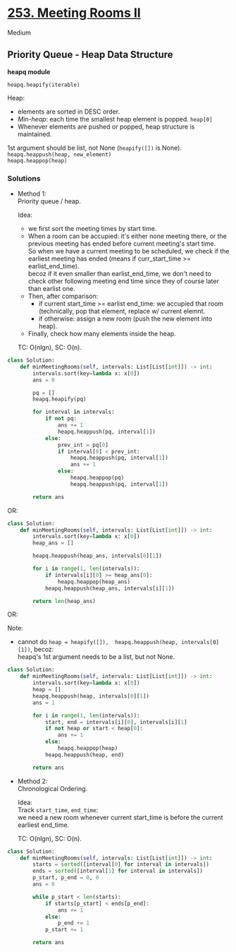 # [253. Meeting Rooms II](https://leetcode.com/problems/meeting-rooms-ii/description/?envType=problem-list-v2&envId=arhliijc)

Medium

## Priority Queue - Heap Data Structure

**heapq module**

`heapq.heapify(iterable)`

Heap:
- elements are sorted in DESC order.
- *Min-heap*: each time the smallest heap element is popped. `heap[0]`
- Whenever elements are pushed or popped, heap structure is maintained.

1st argument should be list, not None (`heapify([])` is None).
`heapq.heappush(heap, new_element)`\
`heapq.heappop(heap)`

### Solutions
- Method 1:\
  Priority queue / heap.
  
  Idea: 
  - we first sort the meeting times by start time.
  - When a room can be accupied: it's either none meeting there, or the previous meeting has ended before current meeting's start time.\
    So when we have a current meeting to be scheduled, we check if the earliest meeting has ended (means if curr_start_time >= earlist_end_time).\
    becoz if it even smaller than earlist_end_time, we don't need to check other following meeting end time since they of course later than earlist one.
  - Then, after comparison:
    -  if current start_time >= earlist end_time: we accupied that room (technically, pop that element, replace w/ current elemnt.
    -  if otherwise: assign a new room (push the new element into heap).
  -  Finally, check how many elements inside the heap.
    
   TC: O(nlgn), SC: O(n).

```python
class Solution:
    def minMeetingRooms(self, intervals: List[List[int]]) -> int:
        intervals.sort(key=lambda x: x[0])
        ans = 0

        pq = []
        heapq.heapify(pq)

        for interval in intervals:
            if not pq:
                ans += 1
                heapq.heappush(pq, interval[1])
            else:
                prev_int = pq[0]
                if interval[0] < prev_int:
                    heapq.heappush(pq, interval[1])
                    ans += 1
                else:
                    heapq.heappop(pq)
                    heapq.heappush(pq, interval[1])

        return ans
```

OR:

  
```python
class Solution:
    def minMeetingRooms(self, intervals: List[List[int]]) -> int:
        intervals.sort(key=lambda x: x[0])
        heap_ans = []

        heapq.heappush(heap_ans, intervals[0][1])

        for i in range(1, len(intervals)):
            if intervals[i][0] >= heap_ans[0]:
                heapq.heappop(heap_ans)
            heapq.heappush(heap_ans, intervals[i][1])

        return len(heap_ans)
```

OR:

Note:
- cannot do `heap = heapify([]), 
        heapq.heappush(heap, intervals[0][1])`, becoz:\
  heapq's 1st argument needs to be a list, but not None.
  
```python
class Solution:
    def minMeetingRooms(self, intervals: List[List[int]]) -> int:
        intervals.sort(key=lambda x: x[0])
        heap = []
        heapq.heappush(heap, intervals[0][1])
        ans = 1

        for i in range(1, len(intervals)):
            start, end = intervals[i][0], intervals[i][1]
            if not heap or start < heap[0]:
                ans += 1
            else:
                heapq.heappop(heap)
            heapq.heappush(heap, end)

        return ans
```


- Method 2:\
  Chronological Ordering.
  
  Idea:\
  Track `start_time`, `end_time`:\
  we need a new room whenever current start_time is before the current earliest end_time.
  
  TC: O(nlgn), SC: O(n).
```python
class Solution:
    def minMeetingRooms(self, intervals: List[List[int]]) -> int:
        starts = sorted([interval[0] for interval in intervals])
        ends = sorted([interval[1] for interval in intervals])
        p_start, p_end = 0, 0
        ans = 0

        while p_start < len(starts):
            if starts[p_start] < ends[p_end]:
                ans += 1
            else:
                p_end += 1
            p_start += 1

        return ans
```
